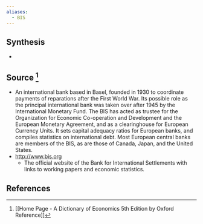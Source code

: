 ```yaml
---
aliases:
  - BIS
---
```

## Synthesis
- 
## Source [^1]
- An international bank based in Basel, founded in 1930 to coordinate payments of reparations after the First World War. Its possible role as the principal international bank was taken over after 1945 by the International Monetary Fund. The BIS has acted as trustee for the Organization for Economic Co-operation and Development and the European Monetary Agreement, and as a clearinghouse for European Currency Units. It sets capital adequacy ratios for European banks, and compiles statistics on international debt. Most European central banks are members of the BIS, as are those of Canada, Japan, and the United States.
- http://www.bis.org
	- The official website of the Bank for International Settlements with links to working papers and economic statistics.
## References

[^1]: [[Home Page - A Dictionary of Economics 5th Edition by Oxford Reference]]